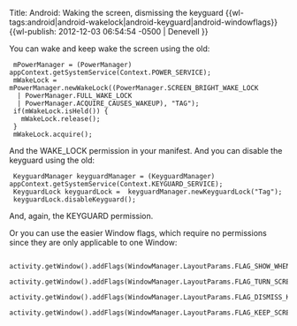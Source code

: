 Title: Android: Waking the screen, dismissing the keyguard
{{wl-tags:android|android-wakelock|android-keyguard|android-windowflags}} {{wl-publish: 2012-12-03 06:54:54 -0500 | Denevell }}

You can wake and keep wake the screen using the old:

     mPowerManager = (PowerManager) appContext.getSystemService(Context.POWER_SERVICE);
     mWakeLock = mPowerManager.newWakeLock((PowerManager.SCREEN_BRIGHT_WAKE_LOCK 
      | PowerManager.FULL_WAKE_LOCK 
      | PowerManager.ACQUIRE_CAUSES_WAKEUP), "TAG");
     if(mWakeLock.isHeld()) {
       mWakeLock.release();
     }
     mWakeLock.acquire();

And the WAKE_LOCK permission in your manifest. And you can disable the keyguard using the old:

     KeyguardManager keyguardManager = (KeyguardManager) appContext.getSystemService(Context.KEYGUARD_SERVICE); 
     KeyguardLock keyguardLock =  keyguardManager.newKeyguardLock("Tag");
     keyguardLock.disableKeyguard();

And, again, the KEYGUARD permission.

Or you can use the easier Window flags, which require no permissions since they are only applicable to one Window:

     activity.getWindow().addFlags(WindowManager.LayoutParams.FLAG_SHOW_WHEN_LOCKED);
     activity.getWindow().addFlags(WindowManager.LayoutParams.FLAG_TURN_SCREEN_ON);
     activity.getWindow().addFlags(WindowManager.LayoutParams.FLAG_DISMISS_KEYGUARD);
     activity.getWindow().addFlags(WindowManager.LayoutParams.FLAG_KEEP_SCREEN_ON);
